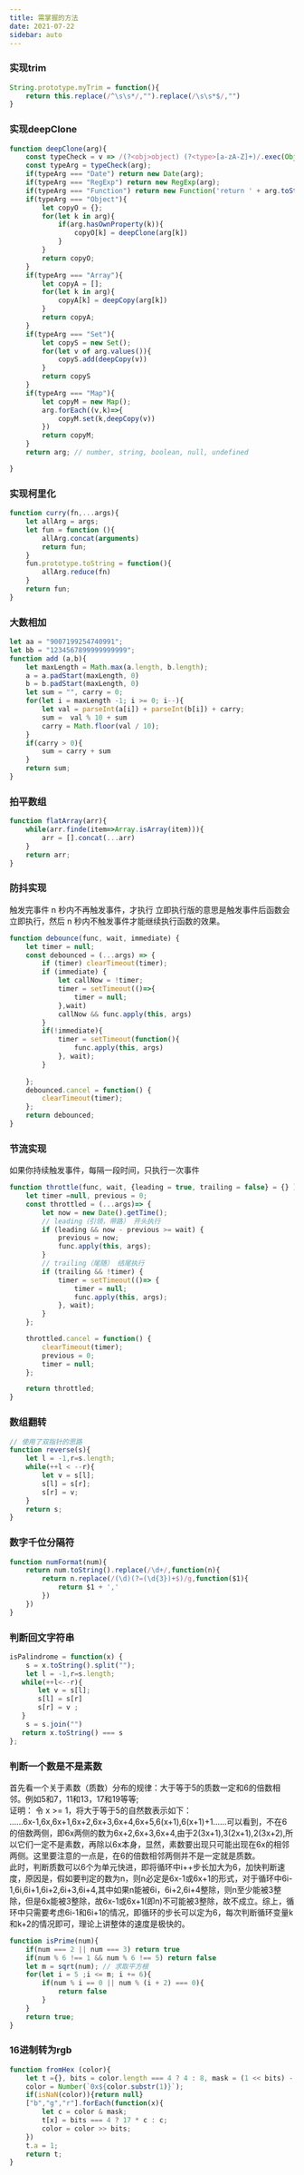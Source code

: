 ```yaml
---
title: 需掌握的方法
date: 2021-07-22
sidebar: auto
---
```


### 实现trim
```javascript
String.prototype.myTrim = function(){
    return this.replace(/^\s\s*/,"").replace(/\s\s*$/,"")
}
```
### 实现deepClone
``` javascript
function deepClone(arg){
    const typeCheck = v => /(?<obj>object) (?<type>[a-zA-Z]+)/.exec(Object.prototype.toString.call(v)).groups.type;
    const typeArg = typeCheck(arg);
    if(typeArg === "Date") return new Date(arg);
    if(typeArg === "RegExp") return new RegExp(arg);
    if(typeArg === "Function") return new Function('return ' + arg.toString()).call(this);
    if(typeArg === "Object"){
        let copyO = {};
        for(let k in arg){
            if(arg.hasOwnProperty(k)){
                copyO[k] = deepClone(arg[k])
            }
        }
        return copyO;
    }
    if(typeArg === "Array"){
        let copyA = [];
        for(let k in arg){
            copyA[k] = deepCopy(arg[k])
        }
        return copyA;
    }
    if(typeArg === "Set"){
        let copyS = new Set();
        for(let v of arg.values()){
            copyS.add(deepCopy(v))
        }
        return copyS
    }
    if(typeArg === "Map"){
        let copyM = new Map();
        arg.forEach((v,k)=>{
            copyM.set(k,deepCopy(v))
        })
        return copyM;
    }
    return arg; // number, string, boolean, null, undefined

}
```

### 实现柯里化
``` javascript
function curry(fn,...args){
    let allArg = args;
    let fun = function (){
        allArg.concat(arguments)
        return fun;
    }
    fun.prototype.toString = function(){
        allArg.reduce(fn)
    }
    return fun;
}
```

### 大数相加
``` javascript
let aa = "9007199254740991";
let bb = "1234567899999999999";
function add (a,b){
    let maxLength = Math.max(a.length, b.length);
    a = a.padStart(maxLength, 0)
    b = b.padStart(maxLength, 0)
    let sum = "", carry = 0;
    for(let i = maxLength -1; i >= 0; i--){
        let val = parseInt(a[i]) + parseInt(b[i]) + carry;
        sum =  val % 10 + sum
        carry = Math.floor(val / 10);
    }
    if(carry > 0){
        sum = carry + sum
    }
    return sum;
}
```

### 拍平数组
``` javascript 
function flatArray(arr){
    while(arr.finde(item=>Array.isArray(item))){
        arr = [].concat(...arr)
    }
    return arr;
}
```

### 防抖实现
触发完事件 n 秒内不再触发事件，才执行
立即执行版的意思是触发事件后函数会立即执行，然后 n 秒内不触发事件才能继续执行函数的效果。
``` javascript 
function debounce(func, wait, immediate) {
	let timer = null;
	const debounced = (...args) => {
		if (timer) clearTimeout(timer);
		if (immediate) {
            let callNow = !timer;
            timer = setTimeout(()=>{
                timer = null;
            },wait)
		    callNow && func.apply(this, args)
		}
        if(!immediate){
            timer = setTimeout(function(){
                func.apply(this, args)
            }, wait);
        }
        
	};
	debounced.cancel = function() {
		clearTimeout(timer);
	};
	return debounced;
}
```


### 节流实现
如果你持续触发事件，每隔一段时间，只执行一次事件

``` javascript 
function throttle(func, wait, {leading = true, trailing = false} = {} ) {
    let timer =null, previous = 0;
    const throttled = (...args)=> {
        let now = new Date().getTime();
        // leading（引领，带路） 开头执行 
        if (leading && now - previous >= wait) {
            previous = now;
            func.apply(this, args);
        }
        // trailing（尾随） 结尾执行 
        if (trailing && !timer) {
            timer = setTimeout(()=> {
                timer = null;
                func.apply(this, args);
            }, wait);
        }
    };

    throttled.cancel = function() {
        clearTimeout(timer);
        previous = 0;
        timer = null;
    };

    return throttled;
}
```

### 数组翻转
``` javascript
// 使用了双指针的思路
function reverse(s){
    let l = -1,r=s.length;
    while(++l < --r){
        let v = s[l];
        s[l] = s[r];
        s[r] = v;
    }
    return s;
}
```

### 数字千位分隔符
``` javascript
function numFormat(num){
    return num.toString().replace(/\d+/,function(n){
        return n.replace(/(\d)(?=(\d{3})+$)/g,function($1){
            return $1 + ','
        })
    })
}
```

### 判断回文字符串
``` javascript
isPalindrome = function(x) {
    s = x.toString().split("");
    let l = -1,r=s.length;
   while(++l<--r){
       let v = s[l];
       s[l] = s[r]
       s[r] = v ;
   }
    s = s.join("")
   return x.toString() === s
};
```

### 判断一个数是不是素数

首先看一个关于素数（质数）分布的规律：大于等于5的质数一定和6的倍数相邻。例如5和7，11和13，17和19等等; <br>
证明： 令 x >= 1，将大于等于5的自然数表示如下：<br/>
......6x-1,6x,6x+1,6x+2,6x+3,6x+4,6x+5,6(x+1),6(x+1)+1......可以看到，不在6的倍数两侧，即6x两侧的数为6x+2,6x+3,6x+4,由于2(3x+1),3(2x+1),2(3x+2),所以它们一定不是素数，再除以6x本身，显然，素数要出现只可能出现在6x的相邻两侧。这里要注意的一点是，在6的倍数相邻两侧并不是一定就是质数。 <br>
此时，判断质数可以6个为单元快进，即将循环中i++步长加大为6，加快判断速度，原因是，假如要判定的数为n，则n必定是6x-1或6x+1的形式，对于循环中6i-1,6i,6i+1,6i+2,6i+3,6i+4,其中如果n能被6i，6i+2,6i+4整除，则n至少能被3整除，但是6x能被3整除，故6x-1或6x+1(即n)不可能被3整除，故不成立。综上，循环中只需要考虑6i-1和6i+1的情况，即循环的步长可以定为6，每次判断循环变量k和k+2的情况即可，理论上讲整体的速度是极快的。
``` javascript
function isPrime(num){
    if(num === 2 || num === 3) return true
    if(num % 6 !== 1 && num % 6 !== 5) return false
    let m = sqrt(num); // 求取平方根
    for(let i = 5 ;i <= m; i += 6){
        if(num % i == 0 || num % (i + 2) === 0){
            return false
        }
    }
    return true;
}
```

### 16进制转为rgb
```javascript
function fromHex (color){
    let t ={}, bits = color.length === 4 ? 4 : 8, mask = (1 << bits) - 1;
    color = Number(`0x${color.substr(1)}`);
    if(isNaN(color)){return null}
    ["b","g","r"].forEach(function(x){
        let c = color & mask;
        t[x] = bits === 4 ? 17 * c : c;
        color = color >> bits;
    })
    t.a = 1;
    return t;
}
```

